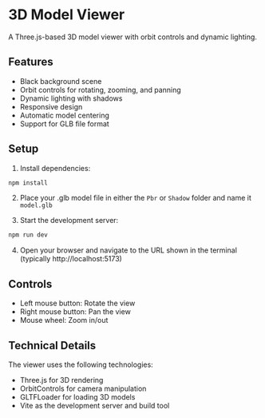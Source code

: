 # 3D Model Viewer

A Three.js-based 3D model viewer with orbit controls and dynamic lighting.

## Features

- Black background scene
- Orbit controls for rotating, zooming, and panning
- Dynamic lighting with shadows
- Responsive design
- Automatic model centering
- Support for GLB file format

## Setup

1. Install dependencies:
```bash
npm install
```

2. Place your .glb model file in either the `Pbr` or `Shadow` folder and name it `model.glb`

3. Start the development server:
```bash
npm run dev
```

4. Open your browser and navigate to the URL shown in the terminal (typically http://localhost:5173)

## Controls

- Left mouse button: Rotate the view
- Right mouse button: Pan the view
- Mouse wheel: Zoom in/out

## Technical Details

The viewer uses the following technologies:
- Three.js for 3D rendering
- OrbitControls for camera manipulation
- GLTFLoader for loading 3D models
- Vite as the development server and build tool 